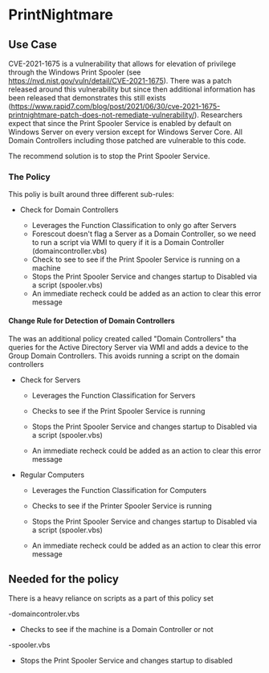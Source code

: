# PrintNightmare

## Use Case

CVE-2021-1675 is a vulnerability that allows for elevation of privilege through the Windows Print Spooler (see <https://nvd.nist.gov/vuln/detail/CVE-2021-1675>). There was a patch released around this vulnerability but since then additional information has been released that demonstrates this still exists (<https://www.rapid7.com/blog/post/2021/06/30/cve-2021-1675-printnightmare-patch-does-not-remediate-vulnerability/>). Researchers expect that since the Print Spooler Service is enabled by default on Windows Server on every version except for Windows Server Core. All Domain Controllers including those patched are vulnerable to this code.

The recommend solution is to stop the Print Spooler Service.

### The Policy

This poliy is built around three different sub-rules:

- Check for Domain Controllers

  - Leverages the Function Classification to only go after Servers
  - Forescout doesn't flag a Server as a Domain Controller, so we need to run a script via WMI to query if it is a Domain Controller (domaincontroller.vbs)
  - Check to see to see if the Print Spooler Service is running on a machine
  - Stops the Print Spooler Service and changes startup to Disabled via a script (spooler.vbs)
  - An immediate recheck could be added as an action to clear this error message

#### Change Rule for Detection of Domain Controllers

  The was an additional policy created called "Domain Controllers" tha queries for the Active Directory Server via WMI and adds a device to the Group Domain Controllers. This avoids running a script on the domain controllers

- Check for Servers
  
  - Leverages the Function Classification for Servers
  
  - Checks to see if the Print Spooler Service is running

  - Stops the Print Spooler Service and changes startup to Disabled via a script (spooler.vbs)
  
  - An immediate recheck could be added as an action to clear this error message

- Regular Computers
  
  - Leverages the Function Classification for Computers
  
  - Checks to see if the Printer Spooler Service is running
  
  - Stops the Print Spooler Service and changes startup to Disabled via a script (spooler.vbs)
  
  - An immediate recheck could be added as an action to clear this error message

## Needed for the policy

There is a heavy reliance on scripts as a part of this policy set

-domaincontroler.vbs

- Checks to see if the machine is a Domain Controller or not

-spooler.vbs

- Stops the Print Spooler Service and changes startup to disabled
